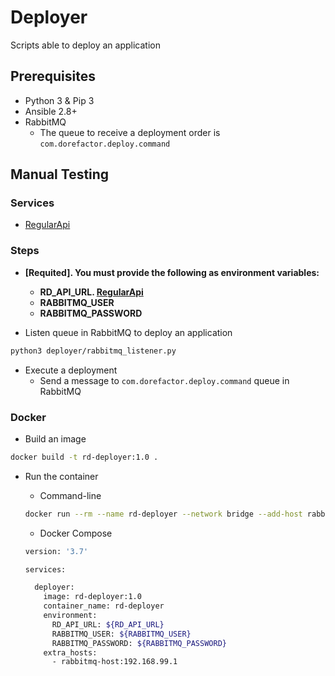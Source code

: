 # **Deployer**

Scripts able to deploy an application

## **Prerequisites**

* Python 3 & Pip 3
* Ansible 2.8+
* RabbitMQ
  * The queue to receive a deployment order is `com.dorefactor.deploy.command`

## **Manual Testing**

### **Services**

* [RegularApi](https://github.com/dorefactor/RegularApi)

### **Steps**

* **[Requited]. You must provide the following as environment variables:**

  * **RD_API_URL. [RegularApi](https://github.com/dorefactor/RegularApi)**
  * **RABBITMQ_USER**
  * **RABBITMQ_PASSWORD**

* Listen queue in RabbitMQ to deploy an application

```sh
python3 deployer/rabbitmq_listener.py
```

* Execute a deployment
  * Send a message to `com.dorefactor.deploy.command` queue in RabbitMQ

### **Docker**

* Build an image

```sh
docker build -t rd-deployer:1.0 .
```

* Run the container

  * Command-line

  ```sh
  docker run --rm --name rd-deployer --network bridge --add-host rabbitmq-host:192.168.99.1 -e RD_API_URL=${RD_API_URL} -e RABBITMQ_USER=${RABBITMQ_USER} -e RABBITMQ_PASSWORD=${RABBITMQ_PASSWORD} rd-deployer:1.0
  ```

  * Docker Compose

  ```sh
  version: '3.7'

  services:

    deployer:
      image: rd-deployer:1.0
      container_name: rd-deployer
      environment:
        RD_API_URL: ${RD_API_URL}
        RABBITMQ_USER: ${RABBITMQ_USER}
        RABBITMQ_PASSWORD: ${RABBITMQ_PASSWORD}
      extra_hosts: 
        - rabbitmq-host:192.168.99.1
  ```
